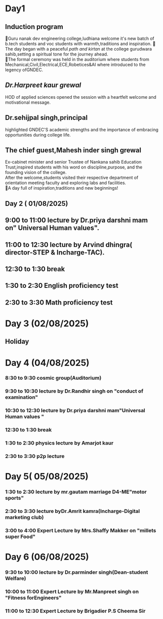 # Day1 
## Induction program 
🌸Guru nanak dev engineering  college,ludhiana welcome it's new batch of b.tech students and voc students with warmth,traditions and inspiration.
🌸The day began with a peaceful *path and kirtan* at the college gurudwara sahib,setting a spiritual tone for the journey ahead.              
🌸The formal ceremony was held in the auditorium where students from Mechanical,Civil,Electrical,ECE,Robetices&AI where introduced to the legency ofGNDEC.
## *Dr.Harpreet kaur grewal*
HOD of applied sciences opened the session  with a heartfelt welcome and motivational  message.
## **Dr.sehijpal singh**,principal 
highlighted GNDEC'S academic strengths
and the importance of embracing opportunities during  college  life.
## The chief guest,**Mahesh inder singh  grewal**
Ex-cabinet minister and senior Trustee of Nankana sahib Education Trust,inspired students with his word on discipline,purpose, and the founding  vision of the  college.      
After the welcome,students  visited their respective  department of orientation  meeting faculty and exploring labs and facilities.         
🌸A day full of inspiration,traditions and new beginnings!
## Day 2 ( 01/08/2025)
## 9:00 to 11:00 lecture  by Dr.priya darshni mam on" Universal Human values".
## 11:00 to 12:30  lecture  by Arvind dhingra( director-STEP & Incharge-TAC).
## 12:30 to 1:30 break
## 1:30 to 2:30 English  proficiency test
## 2:30 to 3:30 Math proficiency  test
# Day 3 (02/08/2025)
## Holiday
# Day 4 (04/08/2025)
### 8:30 to 9:30 cosmic group(Auditorium)
### 9:30 to 10:30 lecture by Dr.Randhir singh on "conduct of examination"
### 10:30 to 12:30 lecture by Dr.priya darshni mam"Universal Human values "
### 12:30 to 1:30 break
### 1:30 to 2:30 physics lecture by Amarjot kaur
### 2:30 to 3:30  p2p lecture 
# Day 5( 05/08/2025)
### 1:30 to 2:30 lecture by mr.gautam marriage D4-ME"motor sports"
### 2:30 to 3:30 lecture byDr.Amrit kamra(Incharge-Digital marketing club)
### 3:00 to 4:00 Expert Lecture by Mrs.Shaffy Makker on "millets super Food"
# Day 6 (06/08/2025)
### 9:30 to 10:00 lecture by Dr.parminder singh(Dean-student Welfare) 
### 10:00 to 11:00 Expert Lecture by Mr.Manpreet singh on "Fitness forEngineers"
### 11:00 to 12:30 Expert Lecture by Brigadier P.S Cheema Sir
###
